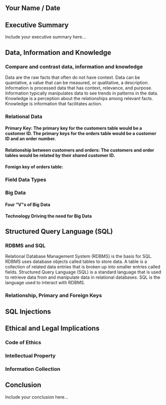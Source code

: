 ## Your Name / Date

## Executive Summary 
Include your executive summary here...

## Data, Information and Knowledge
### Compare and contrast data, information and knowledge
Data are the raw facts that often do not have context. Data can be quantative, a value that can be measured, or qualitative, a description. Information is processed data that has context, relevance, and purpose. Information typically manipulates data to see trends in patterns in the data. Knowledge is a perception about the relationships among relevant facts. Knowledge is information that facilitates action.

### Relational Data
#### Primary Key: The primary key for the customers table would be a customer ID. The primary keys for the orders table would be a customer ID and an order number.
#### Relationship between customers and orders: The customers and order tables would be related by their shared customer ID.
#### Foreign key of orders table:
### Field Data Types

### Big Data
#### Four "V"s of Big Data
#### Technology Driving the need for Big Data

## Structured Query Language (SQL) 
### RDBMS and SQL
Relational Database Management System (RDBMS) is the basis for SQL. RDBMS uses database objects called tables to store data. A table is a collection of related data entries that is broken up into smaller entries called fields. Structured Query Language (SQL) is a standard language that is used to retrieve data from and manipulate data in relational databases. SQL is the language used to interact with RDBMS.
### Relationship, Primary and Foreign Keys

## SQL Injections

## Ethical and Legal Implications
### Code of Ethics
### Intellectual Property
### Information Collection

## Conclusion
Include your conclusion here...

